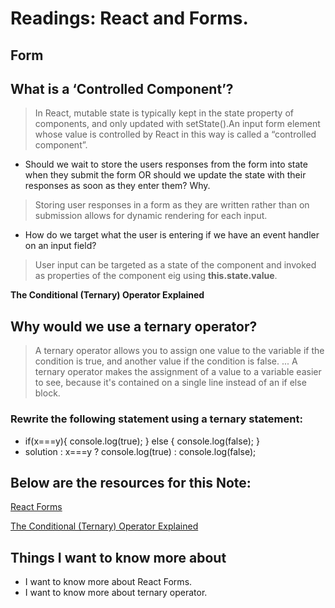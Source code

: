 # Readings: React and Forms.


## **Form**

## What is a ‘Controlled Component’?
>In React, mutable state is typically kept in the state property of components, and only updated with setState().An input form element whose value is controlled by React in this way is called a “controlled component”.


- Should we wait to store the users responses from the form into state when they submit the form OR should we update the state with their responses as soon as they enter them? Why.
 >Storing user responses in a form as they are written rather than on submission allows for dynamic rendering for each input.

- How do we target what the user is entering if we have an event handler on an input field?
> User input can be targeted as a state of the component and invoked as properties of the component eig using  **this.state.value**.

 **The Conditional (Ternary) Operator Explained**

## Why would we use a ternary operator?

>A ternary operator allows you to assign one value to the variable if the condition is true, and another value if the condition is false. ... A ternary operator makes the assignment of a value to a variable easier to see, because it's contained on a single line instead of an if else block.


### Rewrite the following statement using a ternary statement:
- if(x===y){
  console.log(true);
} else {
  console.log(false);
}
- solution :
x===y ? console.log(true) : console.log(false);



## Below are the resources for this Note:

[React Forms](https://reactjs.org/docs/forms.html)

[The Conditional (Ternary) Operator Explained](https://codeburst.io/javascript-the-conditional-ternary-operator-explained-cac7218beeff)


## Things I want to know more about
- I want to know more about React Forms.
- I want to know more about ternary operator.
